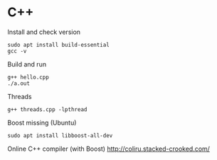 # C++

Install and check version

```
sudo apt install build-essential
gcc -v
```

Build and run
```
g++ hello.cpp
./a.out
```

Threads
```
g++ threads.cpp -lpthread
```

Boost missing (Ubuntu)
```
sudo apt install libboost-all-dev
```

Online C++ compiler (with Boost)
http://coliru.stacked-crooked.com/